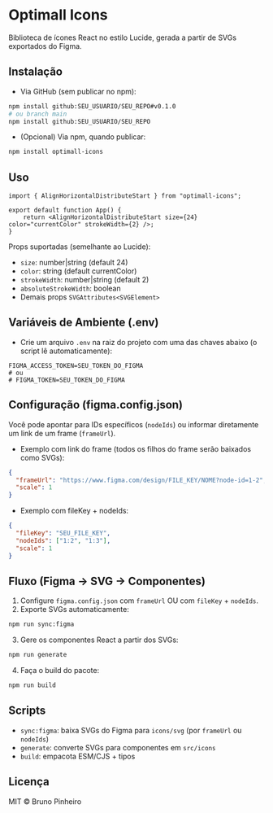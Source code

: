 # Optimall Icons

Biblioteca de ícones React no estilo Lucide, gerada a partir de SVGs exportados do Figma.

## Instalação

- Via GitHub (sem publicar no npm):
```bash
npm install github:SEU_USUARIO/SEU_REPO#v0.1.0
# ou branch main
npm install github:SEU_USUARIO/SEU_REPO
```

- (Opcional) Via npm, quando publicar:
```bash
npm install optimall-icons
```

## Uso

```tsx
import { AlignHorizontalDistributeStart } from "optimall-icons";

export default function App() {
	return <AlignHorizontalDistributeStart size={24} color="currentColor" strokeWidth={2} />;
}
```

Props suportadas (semelhante ao Lucide):

- `size`: number|string (default 24)
- `color`: string (default currentColor)
- `strokeWidth`: number|string (default 2)
- `absoluteStrokeWidth`: boolean
- Demais props `SVGAttributes<SVGElement>`

## Variáveis de Ambiente (.env)

- Crie um arquivo `.env` na raiz do projeto com uma das chaves abaixo (o script lê automaticamente):

```
FIGMA_ACCESS_TOKEN=SEU_TOKEN_DO_FIGMA
# ou
# FIGMA_TOKEN=SEU_TOKEN_DO_FIGMA
```

## Configuração (figma.config.json)

Você pode apontar para IDs específicos (`nodeIds`) ou informar diretamente um link de um frame (`frameUrl`).

- Exemplo com link do frame (todos os filhos do frame serão baixados como SVGs):

```json
{
  "frameUrl": "https://www.figma.com/design/FILE_KEY/NOME?node-id=1-2",
  "scale": 1
}
```

- Exemplo com fileKey + nodeIds:

```json
{
  "fileKey": "SEU_FILE_KEY",
  "nodeIds": ["1:2", "1:3"],
  "scale": 1
}
```

## Fluxo (Figma -> SVG -> Componentes)

1. Configure `figma.config.json` com `frameUrl` OU com `fileKey` + `nodeIds`.
2. Exporte SVGs automaticamente:

```bash
npm run sync:figma
```

3. Gere os componentes React a partir dos SVGs:

```bash
npm run generate
```

4. Faça o build do pacote:

```bash
npm run build
```

## Scripts

- `sync:figma`: baixa SVGs do Figma para `icons/svg` (por `frameUrl` ou `nodeIds`)
- `generate`: converte SVGs para componentes em `src/icons`
- `build`: empacota ESM/CJS + tipos

## Licença

MIT © Bruno Pinheiro
